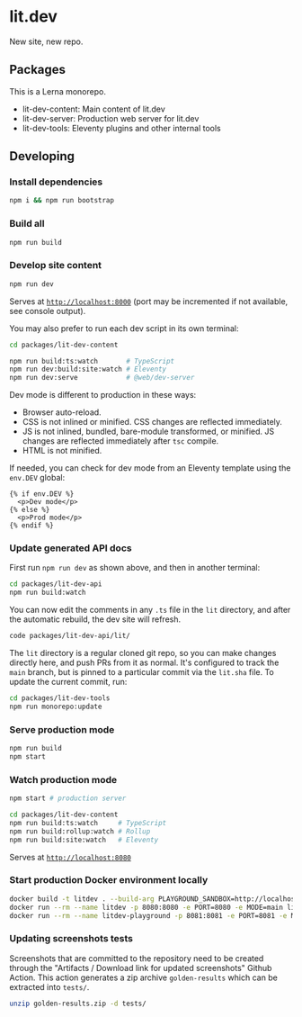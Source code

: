 # lit.dev

New site, new repo.

## Packages

This is a Lerna monorepo.

- lit-dev-content: Main content of lit.dev
- lit-dev-server: Production web server for lit.dev
- lit-dev-tools: Eleventy plugins and other internal tools

## Developing

### Install dependencies

```sh
npm i && npm run bootstrap
```

### Build all

```sh
npm run build
```

### Develop site content

```sh
npm run dev
```

Serves at [`http://localhost:8000`](http://localhost:8000) (port may be incremented if not available, see console output).

You may also prefer to run each dev script in its own terminal:

```sh
cd packages/lit-dev-content

npm run build:ts:watch       # TypeScript
npm run dev:build:site:watch # Eleventy
npm run dev:serve            # @web/dev-server
```

Dev mode is different to production in these ways:

- Browser auto-reload.
- CSS is not inlined or minified. CSS changes are reflected immediately.
- JS is not inlined, bundled, bare-module transformed, or minified. JS changes
  are reflected immediately after `tsc` compile.
- HTML is not minified.

If needed, you can check for dev mode from an Eleventy template using the
`env.DEV` global:

```
{% if env.DEV %}
  <p>Dev mode</p>
{% else %}
  <p>Prod mode</p>
{% endif %}
```

### Update generated API docs

First run `npm run dev` as shown above, and then in another terminal:

```sh
cd packages/lit-dev-api
npm run build:watch
```

You can now edit the comments in any `.ts` file in the `lit` directory,
and after the automatic rebuild, the dev site will refresh.

```sh
code packages/lit-dev-api/lit/
```

The `lit` directory is a regular cloned git repo, so you can make changes
directly here, and push PRs from it as normal. It's configured to track the
`main` branch, but is pinned to a particular commit via the `lit.sha` file. To
update the current commit, run:

```sh
cd packages/lit-dev-tools
npm run monorepo:update
```

### Serve production mode

```sh
npm run build
npm start
```

### Watch production mode

```sh
npm start # production server

cd packages/lit-dev-content
npm run build:ts:watch     # TypeScript
npm run build:rollup:watch # Rollup
npm run build:site:watch   # Eleventy
```

Serves at [`http://localhost:8080`](http://localhost:8080)

### Start production Docker environment locally

```sh
docker build -t litdev . --build-arg PLAYGROUND_SANDBOX=http://localhost:8081/
docker run --rm --name litdev -p 8080:8080 -e PORT=8080 -e MODE=main litdev
docker run --rm --name litdev-playground -p 8081:8081 -e PORT=8081 -e MODE=playground litdev
```

### Updating screenshots tests

Screenshots that are committed to the repository need to be created through the
"Artifacts / Download link for updated screenshots" Github Action. This action
generates a zip archive `golden-results` which can be extracted into `tests/`.

```sh
unzip golden-results.zip -d tests/
```
